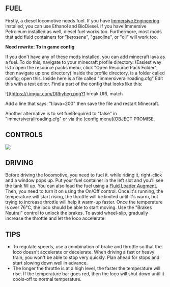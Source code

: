 ## FUEL
Firstly, a diesel locomotive needs fuel. If you have [Immersive Engineering](https://www.curseforge.com/minecraft/mc-mods/immersive-engineering) installed, you can use Ethanol and BioDiesel. If you have Immersive Petroleum installed as well, diesel fuel works too. Furthermore, most mods that add fluid containers for "kerosene", "gasoline", or "oil" will work too.

**Need rewrite: To in game config**

If you don't have any of these mods installed, you can add minecraft lava as a fuel. To do this, navigate to your minecraft profile directory. (Easiest way is to open the resource packs menu, click "Open Resource Pack Folder", then navigate up one directory) Inside the profile directory, is a folder called config; open this. Inside here is a file called "immersiverailroading.cfg" Edit this with a text editor. Find a part of the config that looks like this:

![](https://i.imgur.com/DRhyheg.png?1 break URL match

Add a line that says: "I:lava=200" then save the file and restart Minecraft.

Another alternative is to set fuelRequired to "false" in "immersiverailroading.cfg" or via the [config menu](OBJECT PROMISE.

## CONTROLS
![](immersiverailroading:wiki/images/diesel.png)

## DRIVING
Before driving the locomotive, you need to fuel it. while riding it, right-click and a window pops up. Put your fuel container in the left slot and you'll see the tank fill up. You can also load the fuel using a [Fluid Loader Augment.](immersiverailroading:wiki/en_us/augments/augment_fluid.md) Then, you need to turn it on using the On/Off control. Once it's running, the temperature will start rising, the throttle will be limited until it's warm, but trying to increase throttle will help it warm-up faster. Once the temperature is over 76°C, the loco should be able to start moving. Use the "Brakes Neutral" control to unlock the brakes. To avoid wheel-slip, gradually increase the throttle and let the loco accelerate. 

## TIPS
* To regulate speeds, use a combination of brake and throttle so that the loco doesn't accelerate or decelerate. When driving a fast or heavy train, you won't be able to stop very quickly. Plan ahead for stops and start slowing down well in advance.
* The longer the throttle is at a high level, the faster the temperature will rise. If the temperature bar goes red, then the loco will shut down until it cools-off to normal temperature.